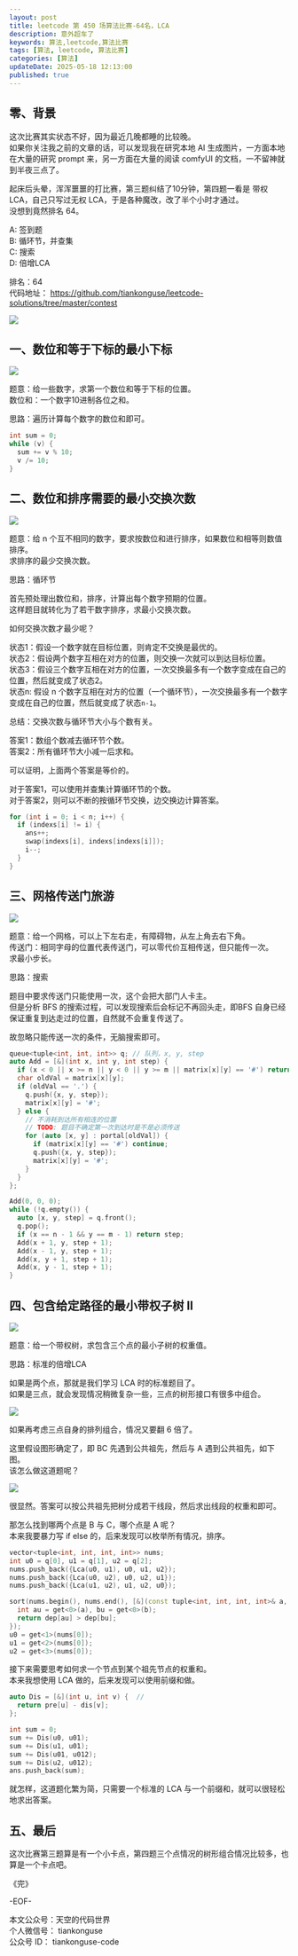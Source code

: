 ```yaml
---
layout: post
title: leetcode 第 450 场算法比赛-64名，LCA
description: 意外超车了  
keywords: 算法,leetcode,算法比赛
tags: [算法, leetcode, 算法比赛]
categories: [算法]
updateDate: 2025-05-18 12:13:00
published: true
---
```




## 零、背景


这次比赛其实状态不好，因为最近几晚都睡的比较晚。  
如果你关注我之前的文章的话，可以发现我在研究本地 AI 生成图片，一方面本地在大量的研究 prompt 来，另一方面在大量的阅读 comfyUI 的文档，一不留神就到半夜三点了。  


起床后头晕，浑浑噩噩的打比赛，第三题纠结了10分钟，第四题一看是 带权LCA，自己只写过无权 LCA，于是各种魔改，改了半个小时才通过。  
没想到竟然排名 64。  


A: 签到题    
B: 循环节，并查集    
C: 搜索  
D: 倍增LCA    


排名：64     
代码地址： https://github.com/tiankonguse/leetcode-solutions/tree/master/contest  



![](https://res2025.tiankonguse.com/images/2025/05/18/003.png)  



## 一、数位和等于下标的最小下标


![](https://res2025.tiankonguse.com/images/2025/05/18/004.png)  


题意：给一些数字，求第一个数位和等于下标的位置。  
数位和：一个数字10进制各位之和。  


思路：遍历计算每个数字的数位和即可。  


```cpp
int sum = 0;
while (v) {
  sum += v % 10;
  v /= 10;
}
```




## 二、数位和排序需要的最小交换次数  


![](https://res2025.tiankonguse.com/images/2025/05/18/005.png)  


题意：给 n 个互不相同的数字，要求按数位和进行排序，如果数位和相等则数值排序。  
求排序的最少交换次数。  


思路：循环节  


首先预处理出数位和，排序，计算出每个数字预期的位置。  
这样题目就转化为了若干数字排序，求最小交换次数。  


如何交换次数才最少呢？  


状态1：假设一个数字就在目标位置，则肯定不交换是最优的。  
状态2：假设两个数字互相在对方的位置，则交换一次就可以到达目标位置。  
状态3：假设三个数字互相在对方的位置，一次交换最多有一个数字变成在自己的位置，然后就变成了状态2。  
状态n: 假设 n 个数字互相在对方的位置（一个循环节），一次交换最多有一个数字变成在自己的位置，然后就变成了状态`n-1`。  


总结：交换次数与循环节大小与个数有关。  


答案1：数组个数减去循环节个数。  
答案2：所有循环节大小减一后求和。  


可以证明，上面两个答案是等价的。  


对于答案1，可以使用并查集计算循环节的个数。  
对于答案2，则可以不断的按循环节交换，边交换边计算答案。  


```cpp
for (int i = 0; i < n; i++) {
  if (indexs[i] != i) {
    ans++;
    swap(indexs[i], indexs[indexs[i]]);
    i--;
  }
}
```


## 三、网格传送门旅游  


![](https://res2025.tiankonguse.com/images/2025/05/18/006.png)  


题意：给一个网格，可以上下左右走，有障碍物，从左上角去右下角。  
传送门：相同字母的位置代表传送门，可以零代价互相传送，但只能传一次。  
求最小步长。  



思路：搜索  


题目中要求传送门只能使用一次，这个会把大部门人卡主。  
但是分析 BFS 的搜索过程，可以发现搜索后会标记不再回头走，即BFS 自身已经保证重复到达走过的位置，自然就不会重复传送了。  


故忽略只能传送一次的条件，无脑搜索即可。  


```cpp
queue<tuple<int, int, int>> q; // 队列，x, y, step
auto Add = [&](int x, int y, int step) {
  if (x < 0 || x >= n || y < 0 || y >= m || matrix[x][y] == '#') return;
  char oldVal = matrix[x][y];
  if (oldVal == '.') {
    q.push({x, y, step});
    matrix[x][y] = '#';
  } else {
    // 不消耗到达所有相连的位置
    // TODO: 题目不确定第一次到达时是不是必须传送
    for (auto [x, y] : portal[oldVal]) {
      if (matrix[x][y] == '#') continue;
      q.push({x, y, step});
      matrix[x][y] = '#';
    }
  }
};

Add(0, 0, 0);
while (!q.empty()) {
  auto [x, y, step] = q.front();
  q.pop();
  if (x == n - 1 && y == m - 1) return step;
  Add(x + 1, y, step + 1);
  Add(x - 1, y, step + 1);
  Add(x, y + 1, step + 1);
  Add(x, y - 1, step + 1);
}
```


## 四、包含给定路径的最小带权子树 II  


![](https://res2025.tiankonguse.com/images/2025/05/18/007.png)  


题意：给一个带权树，求包含三个点的最小子树的权重值。  


思路：标准的倍增LCA  


如果是两个点，那就是我们学习 LCA 时的标准题目了。  
如果是三点，就会发现情况稍微复杂一些，三点的树形接口有很多中组合。  


![](https://res2025.tiankonguse.com/images/2025/05/18/001.png)  


如果再考虑三点自身的排列组合，情况又要翻 6 倍了。    


这里假设图形确定了，即 BC 先遇到公共祖先，然后与 A 遇到公共祖先，如下图。  
该怎么做这道题呢？  



![](https://res2025.tiankonguse.com/images/2025/05/18/002.png)  



很显然。答案可以按公共祖先把树分成若干线段，然后求出线段的权重和即可。   


那怎么找到哪两个点是 B 与 C，哪个点是 A 呢？  
本来我要暴力写 if else 的，后来发现可以枚举所有情况，排序。  


```cpp
vector<tuple<int, int, int, int>> nums;
int u0 = q[0], u1 = q[1], u2 = q[2];
nums.push_back({Lca(u0, u1), u0, u1, u2});
nums.push_back({Lca(u0, u2), u0, u2, u1});
nums.push_back({Lca(u1, u2), u1, u2, u0});

sort(nums.begin(), nums.end(), [&](const tuple<int, int, int, int>& a, const tuple<int, int, int, int>& b) {
  int au = get<0>(a), bu = get<0>(b);
  return dep[au] > dep[bu];
});
u0 = get<1>(nums[0]); 
u1 = get<2>(nums[0]);
u2 = get<3>(nums[0]);
```


接下来需要思考如何求一个节点到某个祖先节点的权重和。    
本来我想使用 LCA 做的，后来发现可以使用前缀和做。  


```cpp
auto Dis = [&](int u, int v) {  //
  return pre[u] - dis[v];
};

int sum = 0;
sum += Dis(u0, u01);
sum += Dis(u1, u01);
sum += Dis(u01, u012);
sum += Dis(u2, u012);
ans.push_back(sum);
```


就怎样，这道题化繁为简，只需要一个标准的 LCA 与一个前缀和，就可以很轻松地求出答案。  


## 五、最后   


这次比赛第三题算是有一个小卡点，第四题三个点情况的树形组合情况比较多，也算是一个卡点吧。  





《完》  


-EOF-  


本文公众号：天空的代码世界  
个人微信号： tiankonguse  
公众号 ID： tiankonguse-code  
